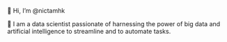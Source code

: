 👋 Hi, I’m @nictamhk

👀 I am a data scientist passionate of harnessing the power of big data and artificial intelligence to streamline and to automate tasks. 
<!--
- 🌱 I’m currently learning ... 
- 💞️ I’m looking to collaborate on ...
📫 Find me on nictam.com --->

<!---
nictamhk/nictamhk is a ✨ special ✨ repository because its `README.md` (this file) appears on your GitHub profile.
You can click the Preview link to take a look at your changes.
--->
